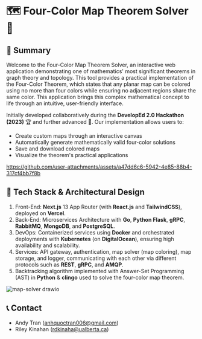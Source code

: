 # 🗺️ Four-Color Map Theorem Solver 🎨

## 🌟 Summary

Welcome to the Four-Color Map Theorem Solver, an interactive web application demonstrating one of mathematics' most significant theorems in graph theory and topology. This tool provides a practical implementation of the Four-Color Theorem, which states that any planar map can be colored using no more than four colors while ensuring no adjacent regions share the same color. This application brings this complex mathematical concept to life through an intuitive, user-friendly interface.

Initially developed collaboratively during the **DevelopEd 2.0 Hackathon (2023)** 🏆 and further advanced 🚀. Our implementation allows users to:
- Create custom maps through an interactive canvas
- Automatically generate mathematically valid four-color solutions
- Save and download colored maps
- Visualize the theorem's practical applications

https://github.com/user-attachments/assets/a47dd6c6-5942-4e85-88b4-317cf4bb7f8b

## 🚀 Tech Stack & Architectural Design

1. Front-End: **Next.js** 13 App Router (with **React.js** and **TailwindCSS**), deployed on **Vercel**.
2. Back-End: Microservices Architecture with **Go**, **Python Flask**, **gRPC**, **RabbitMQ**, **MongoDB**, and **PostgreSQL**.
3. DevOps: Containerized services using **Docker** and orchestrated deployments with **Kubernetes** (on **DigitalOcean**), ensuring high availability and scalability.
4. Services: API gateway, authentication, map solver (map coloring), map storage, and logger, communicating with each other via different protocols such as **REST**, **gRPC**, and **AMQP**.
5. Backtracking algorithm implemented with Answer-Set Programming (AST) in **Python** & **clingo** used to solve the four-color map theorem.

![map-solver drawio](https://github.com/user-attachments/assets/e2f4dad3-6520-4c4e-ac15-fdad87812ced)

## 📞 Contact

- Andy Tran ([anhquoctran006@gmail.com](mailto:anhquoctran006@gmail.com))
- Riley Kinahan ([rdkinaha@ualberta.ca](mailto:rdkinaha@ualberta.ca))
